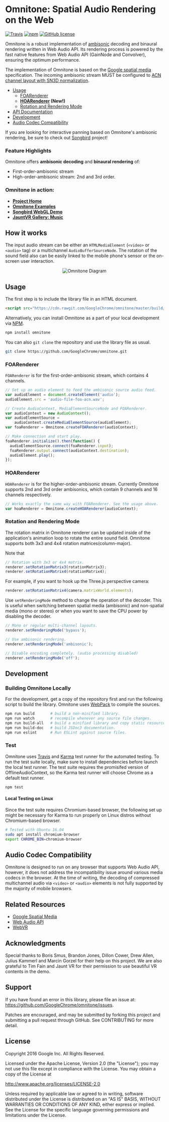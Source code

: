 # Omnitone: Spatial Audio Rendering on the Web

[![Travis](https://img.shields.io/travis/GoogleChrome/omnitone.svg)](https://travis-ci.org/GoogleChrome/omnitone) [![npm](https://img.shields.io/npm/v/omnitone.svg?colorB=4bc51d)](https://www.npmjs.com/package/omnitone) [![GitHub license](https://img.shields.io/badge/license-Apache%202-brightgreen.svg)](https://raw.githubusercontent.com/GoogleChrome/omnitone/master/LICENSE)

Omnitone is a robust implementation of [ambisonic](https://en.wikipedia.org/wiki/Ambisonics) decoding and binaural rendering written in Web Audio API. Its rendering process is powered by the fast native features from Web Audio API (GainNode and Convolver), ensuring the optimum performance.

The implementation of Omnitone is based on the [Google spatial media](https://github.com/google/spatial-media) specification. The incoming ambisonic stream MUST be configured to [ACN channel layout with SN3D normalization](https://en.wikipedia.org/wiki/Ambisonic_data_exchange_formats#ACN).

- [Usage](#usage)
  + [FOARenderer](#foarenderer)
  + __[HOARenderer](#hoarenderer) (New!)__
  + [Rotation and Rendering Mode](#rotation-and-rendering-mode)
- [API Documentation](https://rawgit.com/GoogleChrome/omnitone/master/doc/Omnitone.html)
- [Development](#development)
- [Audio Codec Compatibility](#audio-codec-compatibility)

If you are looking for interactive panning based on Omnitone's ambisonic rendering, be sure to check out [Songbird](https://github.com/google/songbird) project!

### Feature Highlights

Omnitone offers __ambisonic decoding__ and __binaural rendering__ of:
- First-order-ambisonic stream
- High-order-ambisonic stream: 2nd and 3rd order.

### Omnitone in action:

- __[Project Home](https://googlechrome.github.io/omnitone/#home)__
- __[Omnitone Examples](https://rawgit.com/GoogleChrome/omnitone/master/examples/index.html)__
- __[Songbird WebGL Demo](https://cdn.rawgit.com/google/songbird/master/examples/webgl-demo.html)__
- __[JauntVR Gallery: Music](https://www.jauntvr.com/lobby/MusicLobby)__


## How it works

The input audio stream can be either an `HTMLMediaElement` (`<video>` or `<audio>` tag) or a multichannel `AudioBufferSourceNode`. The rotation of the sound field also can be easily linked to the mobile phone's sensor or the on-screen user interaction.

<p align="center">
    <img src="https://raw.githubusercontent.com/GoogleChrome/omnitone/master/doc/diagram-omnitone.png" alt="Omnitone Diagram">
</p>


## Usage

The first step is to include the library file in an HTML document.

```html
<script src="https://cdn.rawgit.com/GoogleChrome/omnitone/master/build/omnitone.min.js"></script>
```

Alternatively, you can install Omnitone as a part of your local development via [NPM](https://www.npmjs.com/package/omnitone).

```bash
npm install omnitone
```

You can also `git clone` the repository and use the library file as usual.

```bash
git clone https://github.com/GoogleChrome/omnitone.git
```

### FOARenderer

`FOARenderer` is for the first-order-ambisonic stream, which contains 4 channels.

```js
// Set up an audio element to feed the ambisonic source audio feed.
var audioElement = document.createElement('audio');
audioElement.src = 'audio-file-foa-acn.wav';

// Create AudioContext, MediaElementSourceNode and FOARenderer.
var audioContext = new AudioContext();
var audioElementSource =
    audioContext.createMediaElementSource(audioElement);
var foaRenderer = Omnitone.createFOARenderer(audioContext);

// Make connection and start play.
foaRenderer.initialize().then(function() {
  audioElementSource.connect(foaRenderer.input);
  foaRenderer.output.connect(audioContext.destination);
  audioElement.play();
});
```

### HOARenderer

`HOARenderer` is for the higher-order-ambisonic stream. Currently Omnitone supports 2nd and 3rd order ambisonics, which contain 9 channels and 16 channels respectively.

```js
// Works exactly the same way with FOARenderer. See the usage above.
var hoaRenderer = Omnitone.createHOARenderer(audioContext);
```

### Rotation and Rendering Mode

The rotation matrix in Omnitone renderer can be updated inside of the application's animation loop to rotate the entire sound field. Omnitone supports both 3x3 and 4x4 rotation matrices(column-major).

Note that 

```js
// Rotation with 3x3 or 4x4 matrix.
renderer.setRotationMatrix3(rotationMatrix3);
renderer.setRotationMatrix4(rotationMatrix4);
```

For example, if you want to hook up the Three.js perspective camera:

```js
renderer.setRotationMatrix4(camera.matrixWorld.elements);
```

Use `setRenderingMode` method to change the operation of the decoder. This is useful when switching between spatial media (ambisonic) and non-spatial media (mono or stereo) or when you want to save the CPU power by disabling the decoder.

```js
// Mono or regular multi-channel layouts.
renderer.setRenderingMode('bypass');

// Use ambisonic rendering.
renderer.setRenderingMode('ambisonic');

// Disable encoding completely. (audio processing disabled)
renderer.setRenderingMode('off');
```


## Development

### Building Omnitone Locally

For the development, get a copy of the repository first and run the following script to build the library. Omnitone uses [WebPack](https://webpack.github.io/) to compile the sources.

```bash
npm run build       # build a non-minified library.
npm run watch       # recompile whenever any source file changes.
npm run build-all   # build a minified library and copy static resources.
npm run build-doc   # build JSDoc3 documentation.
npm run eslint      # Run ESLint against source files.
```

### Test

Omnitone uses [Travis](https://travis-ci.org/) and [Karma](https://karma-runner.github.io/1.0/index.html) test runner for the automated testing.  To run the test suite locally, make sure to install dependencies before launch the local test runner. The test suite requires the promisifed version of OfflineAudioContext, so the Karma test runner will choose Chrome as a default test runner.

```bash
npm test
```

#### Local Testing on Linux

Since the test suite requires Chromium-based browser, the following set up might be necessary for Karma to run properly on Linux distros without Chromium-based browser.

```bash
# Tested with Ubuntu 16.04
sudo apt install chromium-browser
export CHROME_BIN=chromium-browser
```


## Audio Codec Compatibility

Omnitone is designed to run on any browser that supports Web Audio API, however, it does not address the incompatibility issue around various media codecs in the browser. At the time of writing, the decoding of compressed multichannel audio via `<video>` or `<audio>` elements is not fully supported by the majority of mobile browsers.


## Related Resources

* [Google Spatial Media](https://github.com/google/spatial-media)
* [Web Audio API](https://webaudio.github.io/web-audio-api)
* [WebVR](https://webvr.info)


## Acknowledgments

Special thanks to Boris Smus, Brandon Jones, Dillon Cower, Drew Allen, Julius Kammerl and Marcin Gorzel for their help on this project. We are also grateful to Tim Fain and Jaunt VR for their permission to use beautiful VR contents in the demo.


## Support

If you have found an error in this library, please file an issue at: https://github.com/GoogleChrome/omnitone/issues.

Patches are encouraged, and may be submitted by forking this project and submitting a pull request through GitHub. See CONTRIBUTING for more detail.


## License

Copyright 2016 Google Inc. All Rights Reserved.

Licensed under the Apache License, Version 2.0 (the "License"); you may not use this file except in compliance with the License. You may obtain a copy of the License at

http://www.apache.org/licenses/LICENSE-2.0

Unless required by applicable law or agreed to in writing, software distributed under the License is distributed on an "AS IS" BASIS, WITHOUT WARRANTIES OR CONDITIONS OF ANY KIND, either express or implied. See the License for the specific language governing permissions and limitations under the License.
